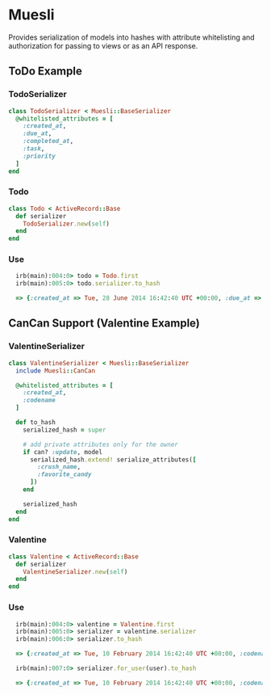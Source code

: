 Muesli
======

Provides serialization of models into hashes with attribute whitelisting and authorization for passing to views or as an API response.

## ToDo Example

### TodoSerializer
```ruby
class TodoSerializer < Muesli::BaseSerializer
  @whitelisted_attributes = [
    :created_at,
    :due_at,
    :completed_at,
    :task,
    :priority
  ]
end
```

### Todo
```ruby
class Todo < ActiveRecord::Base
  def serializer
    TodoSerializer.new(self)
  end
end
```

### Use
```ruby
  irb(main):004:0> todo = Todo.first
  irb(main):005:0> todo.serializer.to_hash

  => {:created_at => Tue, 28 June 2014 16:42:40 UTC +00:00, :due_at => Tue, 2 July 2014 16:42:40 UTC +00:00, :completed_at => nil, :task => "Mow the car.", :priority => 2}
```

## CanCan Support (Valentine Example)

### ValentineSerializer

```ruby
class ValentineSerializer < Muesli::BaseSerializer
  include Muesli::CanCan

  @whitelisted_attributes = [
    :created_at,
    :codename
  ]

  def to_hash
    serialized_hash = super

    # add private attributes only for the owner
    if can? :update, model
      serialized_hash.extend! serialize_attributes([
        :crush_name,
        :favorite_candy
      ])
    end

    serialized_hash
  end
end
```

### Valentine
```ruby
class Valentine < ActiveRecord::Base
  def serializer
    ValentineSerializer.new(self)
  end
end
```

### Use
```ruby
  irb(main):004:0> valentine = Valentine.first
  irb(main):005:0> serializer = valentine.serializer
  irb(main):006:0> serializer.to_hash

  => {:created_at => Tue, 10 February 2014 16:42:40 UTC +00:00, :codename => "Whisper Smileface"}

  irb(main):007:0> serializer.for_user(user).to_hash

  => {:created_at => Tue, 10 February 2014 16:42:40 UTC +00:00, :codename => "Whisper Smileface", :crush_name => "Steve Buscemi", :favorite_candy => "Macaroon"}
```
